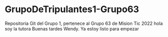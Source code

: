 # GrupoDeTripulantes1-Grupo63
Repositoria Git del Grupo 1, pertenece al Grupo 63 de Mision Tic 2022
hola soy la tutora
Buenas tardes Wendy. Ya estoy listo para empezar
